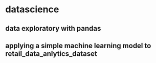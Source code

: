 # datascience

## data exploratory with pandas 
## applying a simple machine learning model to retail_data_anlytics_dataset
